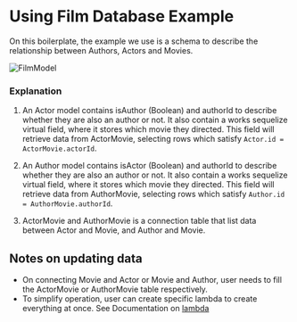# Using Film Database Example 

On this boilerplate, the example we use is a schema to describe the relationship between Authors, Actors and Movies.

![FilmModel]("./FilmModel.png")
### Explanation
1. An Actor model contains isAuthor (Boolean) and authorId to describe whether they are also an author or not. It also contain a works sequelize virtual field, where it stores which movie they directed. This field will retrieve data from ActorMovie, selecting rows which satisfy `Actor.id = ActorMovie.actorId`.

2. An Author model contains isActor (Boolean) and authorId to describe whether they are also an author or not. It also contain a works sequelize virtual field, where it stores which movie they directed. This field will retrieve data from AuthorMovie, selecting rows which satisfy `Author.id = AuthorMovie.authorId`.

3. ActorMovie and AuthorMovie is a connection table that list data between Actor and Movie, and Author and Movie. 


## Notes on updating data
- On connecting Movie and Actor or Movie and Author, user needs to fill the ActorMovie or AuthorMovie table respectively. 
- To simplify operation, user can create specific lambda to create everything at once. See Documentation on [lambda]("./lambda.md")